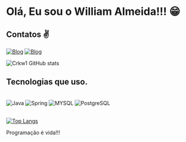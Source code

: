 # Olá, Eu sou o William Almeida!!! 😁

## Contatos ✌️

[![Blog](https://img.shields.io/badge/LinkedIn-0077B5?style=for-the-badge&logo=linkedin&logoColor=white)](https://www.linkedin.com/in/william-almeida-536464167/)
[![Blog](https://img.shields.io/badge/Instagram-E4405F?style=for-the-badge&logo=instagram&logoColor=white)](https://www.instagram.com/williamcrk1/)

![Crkw1 GitHub stats](https://github-readme-stats.vercel.app/api?username=Crkw1&show_icons=true&theme=merko)


## Tecnologias que uso. 

<div style="display: inline_block"><br/>
    <img align="center" alt="Java" src="https://img.shields.io/badge/Java-ED8B00?style=for-the-badge&logo=java&logoColor=white" />
    <img align="center" alt="Spring" src="https://img.shields.io/badge/Spring-6DB33F?style=for-the-badge&logo=spring&logoColor=white"/>
    <img align="center" alt="MYSQL"src="https://img.shields.io/badge/MySQL-00000F?style=for-the-badge&logo=mysql&logoColor=white"/>
    <img align="center" alt="PostgreSQL" src="https://img.shields.io/badge/PostgreSQL-316192?style=for-the-badge&logo=postgresql&logoColor=white"/>
    </div><br/>

[![Top Langs](https://github-readme-stats.vercel.app/api/top-langs/?username=Crkw1&langs_count=8)](https://github.com/Crkw1/github-readme-stats)


Programação é vida!!!


